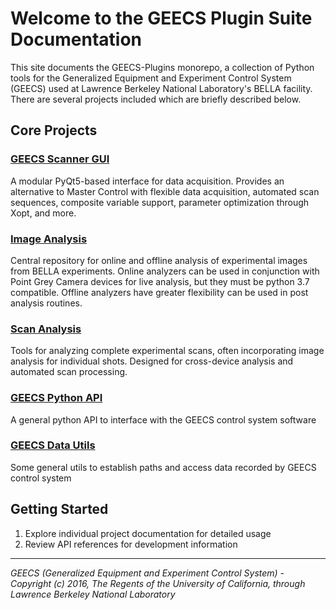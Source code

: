# Welcome to the GEECS Plugin Suite Documentation

This site documents the GEECS-Plugins monorepo, a collection of Python tools for the Generalized Equipment and Experiment Control System (GEECS) used at Lawrence Berkeley National Laboratory's BELLA facility. There are several projects included which are briefly described below.

## Core Projects

### [GEECS Scanner GUI](geecs_scanner/overview.md)
A modular PyQt5-based interface for data acquisition. Provides an alternative to Master Control with flexible data acquisition, automated scan sequences, composite variable support, parameter optimization through Xopt, and more.

### [Image Analysis](image_analysis/overview.md)
Central repository for online and offline analysis of experimental images from BELLA experiments. Online analyzers can be used in conjunction with Point Grey Camera devices for live analysis, but they must be python 3.7 compatible. Offline analyzers have greater flexibility can be used in post analysis routines.

### [Scan Analysis](scan_analysis/overview.md)
Tools for analyzing complete experimental scans, often incorporating image analysis for individual shots. Designed for cross-device analysis and automated scan processing.

### [GEECS Python API](geecs_python_api/overview.md)
A general python API to interface with the GEECS control system software

### [GEECS Data Utils](geecs_data_utils/overview.md)
Some general utils to establish paths and access data recorded by GEECS control system

## Getting Started

1. Explore individual project documentation for detailed usage
2. Review API references for development information

---

*GEECS (Generalized Equipment and Experiment Control System) - Copyright (c) 2016, The Regents of the University of California, through Lawrence Berkeley National Laboratory*
